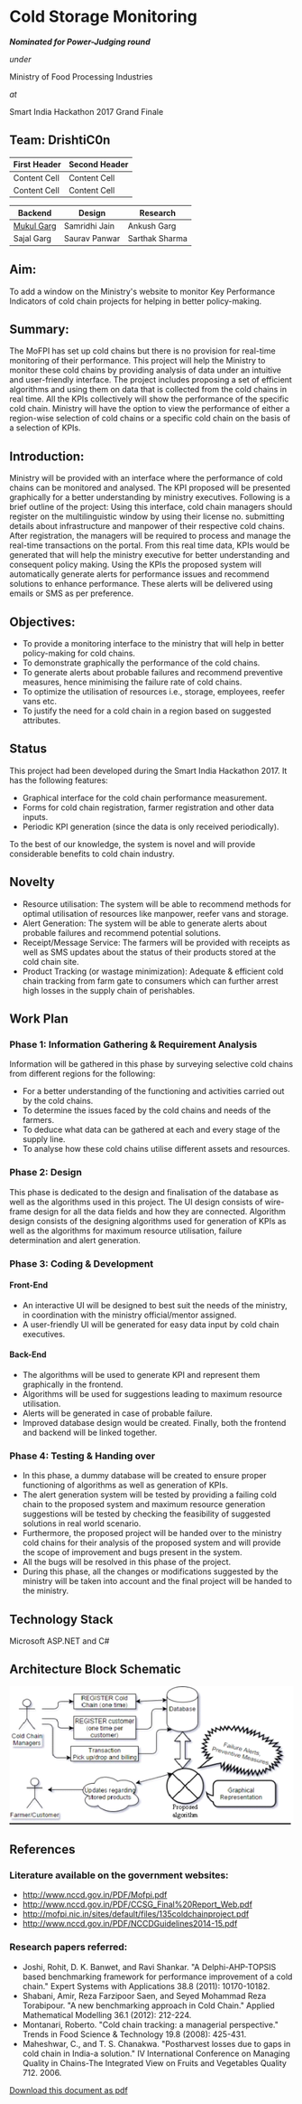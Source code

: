 # Cold Storage Monitoring
*__Nominated for Power-Judging round__*

_under_

Ministry of Food Processing Industries

_at_

Smart India Hackathon 2017 Grand Finale

## Team: **DrishtiC0n**

| First Header  | Second Header |
| ------------- | ------------- |
| Content Cell  | Content Cell  |
| Content Cell  | Content Cell  |

| Backend | Design  | Research  |
| ------- | ------- | --------- |
| [Mukul Garg](https://m4mukulgarg.github.io/about-me/) | Samridhi Jain | Ankush Garg |
| Sajal Garg  | Saurav Panwar  | Sarthak Sharma |

## Aim:
To add a window on the Ministry's website to monitor Key Performance Indicators of cold chain projects for helping in better policy-making.

## Summary:
The MoFPI has set up cold chains but there is no provision for real-time monitoring of their performance. This project will help the Ministry to monitor these cold chains by providing analysis of data under an intuitive and user-friendly interface.
The project includes proposing a set of efficient algorithms and using them on data that is collected from the cold chains in real time.  All the KPIs collectively will show the performance of the specific cold chain.
Ministry will have the option to view the performance of either a region-wise selection of cold chains or a specific cold chain on the basis of a selection of KPIs.

## Introduction:
Ministry will be provided with an interface where the performance of cold chains can be monitored and analysed. The KPI proposed will be presented graphically for a better understanding by ministry executives.
Following is a brief outline of the project:
Using this interface, cold chain managers should register on the multilinguistic window by using their license no. submitting details about infrastructure and manpower of their respective cold chains. After registration, the managers will be required to process and manage the real-time transactions on the portal. From this real time data, KPIs would be generated that will help the ministry executive for better understanding and consequent policy making.
Using the KPIs the proposed system will automatically generate alerts for performance issues and recommend solutions to enhance performance. These alerts will be delivered using emails or SMS as per preference.

## Objectives:
* To provide a monitoring interface to the ministry that will help in better policy-making for cold chains.
* To demonstrate graphically the performance of the cold chains.
* To generate alerts about probable failures and recommend preventive measures, hence minimising the failure rate of cold chains.
* To optimize the utilisation of resources i.e., storage, employees, reefer vans etc.
* To justify the need for a cold chain in a region based on suggested attributes.

## Status
This project had been developed during the Smart India Hackathon 2017. It has the following features:
* Graphical interface for the cold chain performance measurement.
* Forms for cold chain registration, farmer registration and other data inputs.
* Periodic KPI generation (since the data is only received periodically).

To the best of our knowledge, the system is novel and will provide considerable benefits to cold chain industry.

## Novelty
* Resource utilisation:  The system will be able to recommend methods for optimal utilisation of resources like manpower, reefer vans and storage.
* Alert Generation: The system will be able to generate alerts about probable failures and recommend potential solutions.
* Receipt/Message Service: The farmers will be provided with receipts as well as SMS updates about the status of their products stored at the cold chain site.
* Product Tracking (or wastage minimization): Adequate & efficient cold chain tracking from farm gate to consumers which can further arrest high losses in the supply chain of perishables.

## Work Plan
### Phase 1: Information Gathering & Requirement Analysis
Information will be gathered in this phase by surveying selective cold chains from different regions for the following:
* For a better understanding of the functioning and activities carried out by the cold chains. 
* To determine the issues faced by the cold chains and needs of the farmers.
* To deduce what data can be gathered at each and every stage of the supply line.
* To analyse how these cold chains utilise different assets and resources.

### Phase 2: Design
This phase is dedicated to the design and finalisation of the database as well as the algorithms used in this project.
The UI design consists of wire-frame design for all the data fields and how they are connected.
Algorithm design consists of the designing algorithms used for generation of KPIs as well as the algorithms for maximum resource utilisation, failure determination and alert generation.

### Phase 3: Coding & Development
#### Front-End
* An interactive UI will be designed to best suit the needs of the ministry, in coordination with the ministry official/mentor assigned.
* A user-friendly UI will be generated for easy data input by cold chain executives.

#### Back-End
* The algorithms will be used to generate KPI and represent them graphically in the frontend.
* Algorithms will be used for suggestions leading to maximum resource utilisation.
* Alerts will be generated in case of probable failure.
* Improved database design would be created. 
Finally, both the frontend and backend will be linked together. 

### Phase 4: Testing & Handing over 
* In this phase, a dummy database will be created to ensure proper functioning of algorithms as well as generation of KPIs.
* The alert generation system will be tested by providing a failing cold chain to the proposed system and maximum resource generation suggestions will be tested by checking the feasibility of suggested solutions in real world scenario.
* Furthermore, the proposed project will be handed over to the ministry cold chains for their analysis of the proposed system and will provide the scope of improvement and bugs present in the system. 
* All the bugs will be resolved in this phase of the project.
* During this phase, all the changes or modifications suggested by the ministry will be taken into account and the final project will be handed to the ministry.

## Technology Stack
Microsoft ASP.NET and C#

## Architecture Block Schematic
![Block Diagram](static/csm-architechture.png)

## References
### Literature available on the government websites:
* http://www.nccd.gov.in/PDF/Mofpi.pdf
* http://www.nccd.gov.in/PDF/CCSG_Final%20Report_Web.pdf
* http://mofpi.nic.in/sites/default/files/135coldchainproject.pdf
* http://www.nccd.gov.in/PDF/NCCDGuidelines2014-15.pdf

### Research papers referred:
* Joshi, Rohit, D. K. Banwet, and Ravi Shankar. "A Delphi-AHP-TOPSIS based benchmarking framework for performance improvement of a cold chain." Expert Systems with Applications 38.8 (2011): 10170-10182.
* Shabani, Amir, Reza Farzipoor Saen, and Seyed Mohammad Reza Torabipour. "A new benchmarking approach in Cold Chain." Applied Mathematical Modelling 36.1 (2012): 212-224.
* Montanari, Roberto. "Cold chain tracking: a managerial perspective." Trends in Food Science & Technology 19.8 (2008): 425-431.
* Maheshwar, C., and T. S. Chanakwa. "Postharvest losses due to gaps in cold chain in India-a solution." IV International Conference on Managing Quality in Chains-The Integrated View on Fruits and Vegetables Quality 712. 2006.

[Download this document as pdf](https://drive.google.com/open?id=0B1KLs5DBrLdlREtPbXpxVW5EM1E)
